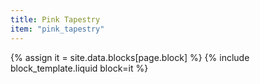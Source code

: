 ```yaml
---
title: Pink Tapestry
item: "pink_tapestry"
---
```


{% assign it = site.data.blocks[page.block] %}
{% include block_template.liquid block=it %}

